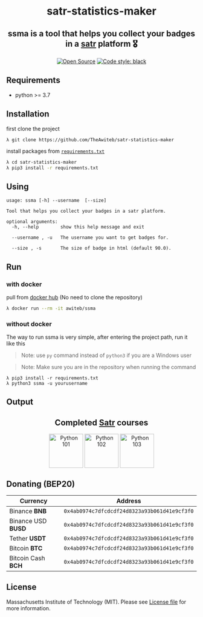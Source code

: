 <h1 align = "center">satr-statistics-maker</h1>

<h2 align = "center">ssma is a tool that helps you collect your badges in a <a href="https://satr.codes/">satr</a> platform 🎖️
</h2>
<div align = "center">
<a href="https://opensource.org/"><img alt="Open Source" src="https://badges.frapsoft.com/os/v1/open-source.svg?v=103"></a>
<a href="https://github.com/psf/black"><img alt="Code style: black" src="https://img.shields.io/badge/code%20style-black-000000.svg"></a>

</div>

## Requirements
* python >= 3.7

## Installation
first clone the project
```
λ git clone https://github.com/TheAwiteb/satr-statistics-maker
```
install packages from [`requirements.txt`](requirements.txt)
```bash
λ cd satr-statistics-maker
λ pip3 install -r requirements.txt
```

## Using
```
usage: ssma [-h] --username  [--size]

Tool that helps you collect your badges in a satr platform.

optional arguments:
  -h, --help        show this help message and exit
  
  --username , -u   The username you want to get badges for.

  --size , -s       The size of badge in html (default 90.0).
```

## Run
### with docker
pull from [docker hub](https://hub.docker.com) (No need to clone the repository)
```bash
λ docker run --rm -it awiteb/ssma
```
### without docker
The way to run ssma is very simple, after entering the project path, run it like this
> Note: use `py` command instead of `python3` if you are a Windows user

> Note: Make sure you are in the repository when running the command
```
λ pip3 install -r requirements.txt
λ python3 ssma -u yourusername
```
## Output
<h2 align='center'>Completed <a href='https://Satr.codes'>Satr</a> courses</h2>

<div align='center'>
    <a target='_blank' href='https://satr.codes/courses/rRUQyVDkwQ/view'><img align='center' alt='Python 101' src='https://assets.safcsp.cloud/badges/badges-45.png' width='90' height='90'/></a>
    <a target='_blank' href='https://satr.codes/courses/VIvMvhyCiV/view'><img align='center' alt='Python 102' src='https://assets.safcsp.cloud/badges/badges-45.png' width='90' height='90'/></a>
    <a target='_blank' href='https://satr.codes/courses/MvNhowmHeB/view'><img align='center' alt='Python 103' src='https://assets.safcsp.cloud/badges/badges-45.png' width='90' height='90'/></a>
</div>

## Donating (BEP20)

|    Currency          |                Address                          |
| ---------------------|------------------------------------------------ |
| Binance **BNB**| ```0x4ab0974c7dfcdcdf24d8323a93b061d41e9cf3f0```|
| Binance USD **BUSD**  | ```0x4ab0974c7dfcdcdf24d8323a93b061d41e9cf3f0```|
| Tether **USDT** | ```0x4ab0974c7dfcdcdf24d8323a93b061d41e9cf3f0``` |
| Bitcoin **BTC**  | ```0x4ab0974c7dfcdcdf24d8323a93b061d41e9cf3f0```|
| Bitcoin Cash **BCH**| ```0x4ab0974c7dfcdcdf24d8323a93b061d41e9cf3f0```|

## License
Massachusetts Institute of Technology (MIT). Please see [License file](LICENSE) for more information.


